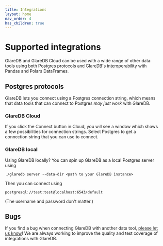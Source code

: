 ```yaml
---
title: Integrations
layout: home
nav_order: 4
has_children: true
---
```


# Supported integrations

GlareDB and GlareDB Cloud can be used with a wide range of other data tools
using both Postgres protocols and GlareDB's interoperability with Pandas and
Polars DataFrames.

## Postgres protocols

GlareDB lets you connect using a Postgres connection string, which means that
data tools that can connect to Postgres _may just work_ with GlareDB.

### GlareDB Cloud

If you click the Connect button in Cloud, you will see a window which shows a few
possibilities for connection strings. Select Postgres to get a connection string
that you can use to connect.

### GlareDB local

Using GlareDB locally? You can spin up GlareDB as a local Postgres server using

```shell
./glaredb server --data-dir <path to your GlareDB instance>
```

Then you can connect using

```shell
postgresql://test:test@localhost:6543/default
```

(The username and password don't matter.)

## Bugs

If you find a bug when connecting GlareDB with another data tool,
[please let us know]! We are always working to improve the quality
and test coverage of integrations with GlareDB.

[please let us know]: https://github.com/GlareDB/glaredb/issues/new?assignees=&labels=bug+%3Abug%3A&projects=&template=bug-report.md&title=

